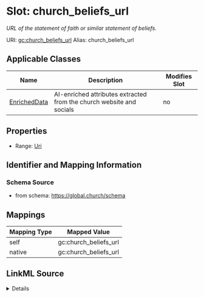 

# Slot: church_beliefs_url 


_URL of the statement of faith or similar statement of beliefs._





URI: [gc:church_beliefs_url](https://global.church/schema/church_beliefs_url)
Alias: church_beliefs_url

<!-- no inheritance hierarchy -->





## Applicable Classes

| Name | Description | Modifies Slot |
| --- | --- | --- |
| [EnrichedData](EnrichedData.md) | AI-enriched attributes extracted from the church website and socials |  no  |






## Properties

* Range: [Uri](Uri.md)




## Identifier and Mapping Information






### Schema Source


* from schema: https://global.church/schema




## Mappings

| Mapping Type | Mapped Value |
| ---  | ---  |
| self | gc:church_beliefs_url |
| native | gc:church_beliefs_url |




## LinkML Source

<details>
```yaml
name: church_beliefs_url
description: URL of the statement of faith or similar statement of beliefs.
from_schema: https://global.church/schema
rank: 1000
alias: church_beliefs_url
domain_of:
- EnrichedData
range: uri

```
</details>